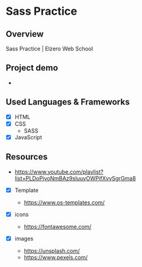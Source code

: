 # Sass Practice

## Overview

Sass Practice | Elzero Web School

## Project demo

- 

## Used Languages & Frameworks

- [x] HTML
- [x] CSS
    - SASS
- [x] JavaScript

## Resources

- https://www.youtube.com/playlist?list=PLDoPjvoNmBAz9sluuyOWPifXvySgrGma8

- [x] Template
    - https://www.os-templates.com/

- [x] icons
    - https://fontawesome.com/

- [x] images
    - https://unsplash.com/
    - https://www.pexels.com/




